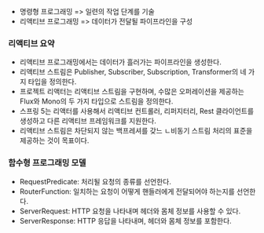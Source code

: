 - 명령형 프로그래밍 => 일련의 작업 단계를 기술
- 리액티브 프로그래밍 => 데이터가 전달될 파이프라인을 구성

### 리액티브 요약
- 리액티브 프로그래밍에서는 데이터가 흘러가는 파이프라인을 생성한다.
- 리액티브 스트림은 Publisher, Subscriber, Subscription, Transformer의 네 가지 타입을 정의한다.
- 프로젝트 리액터는 리액티브 스트림을 구현하며, 수많은 오퍼레이션을 제공하는 Flux와 Mono의 두 가지 타입으로 스트림을 정의한다.
- 스프링 5는 리액터를 사용해서 리액티브 컨트롤러, 리퍼지터리, Rest 클라이언트를 생성하고 다른 리액티브 프레임워크를 지원한다.
- 리액티브 스트림은 차단되지 않는 백프레셔를 갖느 ㄴ비동기 스트림 처리의 표준을 제공하는 것이 목표이다.

### 함수형 프로그래밍 모델

- RequestPredicate: 처리될 요청의 종류를 선언한다.
- RouterFunction: 일치하는 요청이 어떻게 핸들러에게 전달되어야 하는지를 선언한다.
- ServerRequest: HTTP 요청을 나타내며 헤더와 몸체 정보를 사용할 수 있다.
- ServerResponse: HTTP 응답을 나타내며, 헤더와 몸체 정보를 포함한다.

